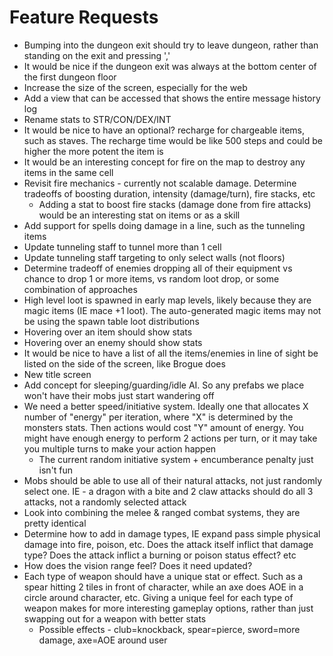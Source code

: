# Feature Requests
* Bumping into the dungeon exit should try to leave dungeon, rather than standing on the exit and pressing ','
* It would be nice if the dungeon exit was always at the bottom center of the first dungeon floor
* Increase the size of the screen, especially for the web
* Add a view that can be accessed that shows the entire message history log
* Rename stats to STR/CON/DEX/INT
* It would be nice to have an optional? recharge for chargeable items, such as staves. The recharge time would be like 500 steps and could be higher the more potent the item is
* It would be an interesting concept for fire on the map to destroy any items in the same cell
* Revisit fire mechanics - currently not scalable damage. Determine tradeoffs of boosting duration, intensity (damage/turn), fire stacks, etc
    * Adding a stat to boost fire stacks (damage done from fire attacks) would be an interesting stat on items or as a skill
* Add support for spells doing damage in a line, such as the tunneling items
* Update tunneling staff to tunnel more than 1 cell
* Update tunneling staff targeting to only select walls (not floors)
* Determine tradeoff of enemies dropping all of their equipment vs chance to drop 1 or more items, vs random loot drop, or some combination of approaches
* High level loot is spawned in early map levels, likely because they are magic items (IE mace +1 loot). The auto-generated magic items may not be using the spawn table loot distributions
* Hovering over an item should show stats
* Hovering over an enemy should show stats
* It would be nice to have a list of all the items/enemies in line of sight be listed on the side of the screen, like Brogue does
* New title screen
* Add concept for sleeping/guarding/idle AI. So any prefabs we place won't have their mobs just start wandering off
* We need a better speed/initiative system. Ideally one that allocates X number of "energy" per iteration, where "X" is determined by the monsters stats. Then actions would cost "Y" amount of energy. You might have enough energy to perform 2 actions per turn, or it may take you multiple turns to make your action happen
    * The current random initiative system + encumberance penalty just isn't fun
* Mobs should be able to use all of their natural attacks, not just randomly select one. IE - a dragon with a bite and 2 claw attacks should do all 3 attacks, not a randomly selected attack
* Look into combining the melee & ranged combat systems, they are pretty identical
* Determine how to add in damage types, IE expand pass simple physical damage into fire, poison, etc. Does the attack itself inflict that damage type? Does the attack inflict a burning or poison status effect? etc
* How does the vision range feel? Does it need updated?
* Each type of weapon should have a unique stat or effect. Such as a spear hitting 2 tiles in front of character, while an axe does AOE in a circle around character, etc. Giving a unique feel for each type of weapon makes for more interesting gameplay options, rather than just swapping out for a weapon with better stats
    * Possible effects - club=knockback, spear=pierce, sword=more damage, axe=AOE around user